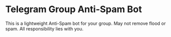# Telegram Group Anti-Spam Bot
This is a lightweight Anti-Spam bot for your group. May not remove flood or spam. All responsibility lies with you.
